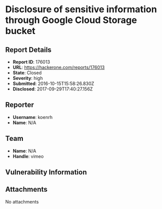 # Disclosure of sensitive information through Google Cloud Storage bucket

## Report Details
- **Report ID**: 176013
- **URL**: https://hackerone.com/reports/176013
- **State**: Closed
- **Severity**: high
- **Submitted**: 2016-10-15T15:58:26.830Z
- **Disclosed**: 2017-09-29T17:40:27.156Z

## Reporter
- **Username**: koenrh
- **Name**: N/A

## Team
- **Name**: N/A
- **Handle**: vimeo

## Vulnerability Information


## Attachments
No attachments
